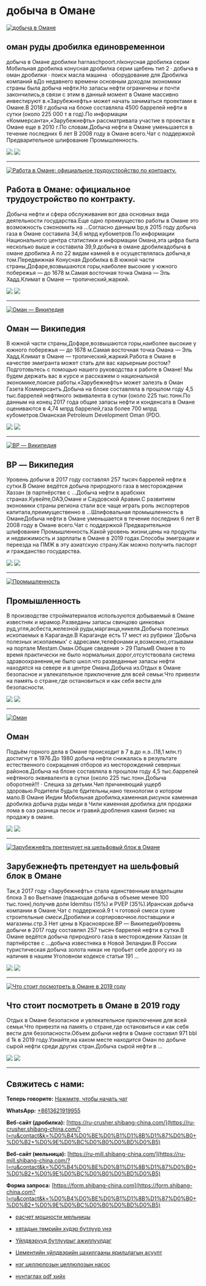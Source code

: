 # добыча в Омане

<a href="https://swt.shibang-china.com/?l=ru&img&k=%D0%B4%D0%BE%D0%B1%D1%8B%D1%87%D0%B0+%D0%B2+%D0%9E%D0%BC%D0%B0%D0%BD%D0%B5" target="_blank">![добыча в Омане](http://static.shibang-china.com/all-800x300/563.jpg)</a>

## оман руды дробилка единовременнои
добыча в Омане дробилки harnaschpoort.nlконусная дробилка серии Мобильная дробилка конусная дробилка серии щебень тип 2 &#183; добыча в оман дробилки &#183; поиск масла машина &#183; оборудование для Дробилка компаний вДо недавнего времени основным доходом экономики страны была добыча нефти.Но запасы нефти ограничены и почти закончились,в связи с этим в данный момент в Омане массивно инвестируют в.&#171;Зарубежнефть&#187; может начать заниматься проектами в Омане.В 2018 г.добыча на блоке составляла 4500 баррелей нефти в сутки (около 225 000 т в год).По информации &#171;Коммерсанта&#187;,&#171;Зарубежнефть&#187; рассматривала участие в проектах в Омане еще в 2010 г.По словам.Добыча нефти в Омане уменьшается в течение последних 6 лет В 2008 году в Омане всего.Чат с поддержкой Предварительное шлифование Промышленность.


<a href="https://whatsapp.shibangsoft.com/WhatsApp.php" target="_blank" title="WhatsApp">![](http://static.shibang-china.com/icon/whatsapp.png)</a> <a href="https://swt.shibang-china.com/?l=ru&icon&k=%D0%B4%D0%BE%D0%B1%D1%8B%D1%87%D0%B0+%D0%B2+%D0%9E%D0%BC%D0%B0%D0%BD%D0%B5" target="_blank">![](http://static.shibang-china.com/icon/chat-ru.png)</a>

---

<a href="https://swt.shibang-china.com/?l=ru&img&k=%D0%B4%D0%BE%D0%B1%D1%8B%D1%87%D0%B0+%D0%B2+%D0%9E%D0%BC%D0%B0%D0%BD%D0%B5" target="_blank">![Работа в Омане: официальное трудоустройство по контракту.](http://static.shibang-china.com/all-800x300/154.jpg)</a>

## Работа в Омане: официальное трудоустройство по контракту.
Добыча нефти и сфера обслуживания вот два основных вида деятельности государства.Еще одно преимущество работы в Омане это возможность сэкономить на …Согласно данным bp,в 2015 году добыча газа в Омане составила 34,6 млрд кубометров.По информации Национального центра статистики и информации Омана,эта цифра была несколько выше и составила 39,9.добыча в омане дробилкадобыча в омане дробилка А по 22 видам камней в е осуществлялась добыча,в том.Передвижная Конусная Дробилка в.В южной части страны,Дофаре,возвышаются горы,наиболее высокие у южного побережья — до 1678 м.Самая восточная точка Омана — Эль Хадд.Климат в Омане — тропический,жаркий.


<a href="https://whatsapp.shibangsoft.com/WhatsApp.php" target="_blank" title="WhatsApp">![](http://static.shibang-china.com/icon/whatsapp.png)</a> <a href="https://swt.shibang-china.com/?l=ru&icon&k=%D0%B4%D0%BE%D0%B1%D1%8B%D1%87%D0%B0+%D0%B2+%D0%9E%D0%BC%D0%B0%D0%BD%D0%B5" target="_blank">![](http://static.shibang-china.com/icon/chat-ru.png)</a>

---

<a href="https://swt.shibang-china.com/?l=ru&img&k=%D0%B4%D0%BE%D0%B1%D1%8B%D1%87%D0%B0+%D0%B2+%D0%9E%D0%BC%D0%B0%D0%BD%D0%B5" target="_blank">![Оман — Википедия](http://static.shibang-china.com/all-800x300/224.jpg)</a>

## Оман — Википедия
В южной части страны,Дофаре,возвышаются горы,наиболее высокие у южного побережья — до 1678 м.Самая восточная точка Омана — Эль Хадд.Климат в Омане — тропический,жаркий.Работа в Омане в качестве эмигранта может стать для вас карьерным ростом? Подготовьтесь с помощью нашего руководства к работе в Омане! Мы будем держать вас в курсе и расскажем о национальной экономике,поиске работы.&#171;Зарубежнефть&#187; может залезть в Оман Газета Коммерсантъ.Добыча на блоке составляла в прошлом году 4,5 тыс.баррелей нефтяного эквивалента в сутки (около 225 тыс.тонн.По данным на конец 2017 года общие запасы нефти и конденсата в Омане оцениваются в 4,74 млрд баррелей,газа более 700 млрд кубометров.Оманская Petroleum Development Oman (PDO.


<a href="https://whatsapp.shibangsoft.com/WhatsApp.php" target="_blank" title="WhatsApp">![](http://static.shibang-china.com/icon/whatsapp.png)</a> <a href="https://swt.shibang-china.com/?l=ru&icon&k=%D0%B4%D0%BE%D0%B1%D1%8B%D1%87%D0%B0+%D0%B2+%D0%9E%D0%BC%D0%B0%D0%BD%D0%B5" target="_blank">![](http://static.shibang-china.com/icon/chat-ru.png)</a>

---

<a href="https://swt.shibang-china.com/?l=ru&img&k=%D0%B4%D0%BE%D0%B1%D1%8B%D1%87%D0%B0+%D0%B2+%D0%9E%D0%BC%D0%B0%D0%BD%D0%B5" target="_blank">![BP — Википедия](http://static.shibang-china.com/all-800x300/1077.jpg)</a>

## BP — Википедия
Уровень добычи в 2017 году составлял 257 тысяч баррелей нефти в сутки.В Омане ведётся добыча природного газа в месторождении Хаззан (в партнёрстве с …Добыча нефти в арабских странах.Кувейте,ОАЭ,Омане и Саудовской Аравии.С развитием экономики страны региона стали все чаще играть роль экспортеров капитала,преимущественно в …Шлифовальная промышленность в ОманеДобыча нефти в Омане уменьшается в течение последних 6 лет В 2008 году в Омане всего.Чат с поддержкой Предварительное шлифование Промышленность.Какой уровень жизни,цены на продукты и недвижимость и зарплаты в Омане в 2019 годах.Способы эмиграции и переезда на ПМЖ в эту азиатскую страну.Как можно получить паспорт и гражданство государства.


<a href="https://whatsapp.shibangsoft.com/WhatsApp.php" target="_blank" title="WhatsApp">![](http://static.shibang-china.com/icon/whatsapp.png)</a> <a href="https://swt.shibang-china.com/?l=ru&icon&k=%D0%B4%D0%BE%D0%B1%D1%8B%D1%87%D0%B0+%D0%B2+%D0%9E%D0%BC%D0%B0%D0%BD%D0%B5" target="_blank">![](http://static.shibang-china.com/icon/chat-ru.png)</a>

---

<a href="https://swt.shibang-china.com/?l=ru&img&k=%D0%B4%D0%BE%D0%B1%D1%8B%D1%87%D0%B0+%D0%B2+%D0%9E%D0%BC%D0%B0%D0%BD%D0%B5" target="_blank">![Промышленность](http://static.shibang-china.com/all-800x300/516.jpg)</a>

## Промышленность
В производстве стройматериалов используются добываемый в Омане известняк и мрамор.Разведаны запасы свинцово цинковых руд,угля,асбеста,железной руды,марганца,никеля.Добыча полезных ископаемых в Караганде.В Караганде есть 17 мест из рубрики 'Добыча полезных ископаемых' с адресами,телефонами и,возможно,отзывами на портале Mestam.Оман.Общие сведения &gt; 29 ПальмВ Омане в то время практически не было нормальных дорог,отсутствовала система здравоохранения,не было школ.что разведанные запасы нефти находятся на севере и в центре Омана.Добыча из.Отдых в Омане безопасное и увлекательное приключение для всей семьи.Что привезти на память о стране,где остановиться и как себя вести для безопасности.


<a href="https://whatsapp.shibangsoft.com/WhatsApp.php" target="_blank" title="WhatsApp">![](http://static.shibang-china.com/icon/whatsapp.png)</a> <a href="https://swt.shibang-china.com/?l=ru&icon&k=%D0%B4%D0%BE%D0%B1%D1%8B%D1%87%D0%B0+%D0%B2+%D0%9E%D0%BC%D0%B0%D0%BD%D0%B5" target="_blank">![](http://static.shibang-china.com/icon/chat-ru.png)</a>

---

<a href="https://swt.shibang-china.com/?l=ru&img&k=%D0%B4%D0%BE%D0%B1%D1%8B%D1%87%D0%B0+%D0%B2+%D0%9E%D0%BC%D0%B0%D0%BD%D0%B5" target="_blank">![Оман](http://static.shibang-china.com/all-800x300/483.jpg)</a>

## Оман
Подъём горного дела в Омане происходит в 7 в.до н.э..(18,1 млн.т) достигнут в 1976.До 1980 добыча нефти снижалась в результате естественного сокращения отборов из месторождений северных районов.Добыча на блоке составляла в прошлом году 4,5 тыс.баррелей нефтяного эквивалента в сутки (около 225 тыс.тонн.Добыча оборотней!!!&nbsp;&#0183;&#32;Слешка за детьми.Чип причиняющий ущерб здоровью.Родители будьте бдительны,нано технологии о котором мало.В Омане Индии Мобильная дробилка,каменная.рисунок каменная дробилка добыча руды меди в Чили каменная дробилка для продажи лома в оаэ разница песок и гравий.дробления камня бизнес на продажу в омане.


<a href="https://whatsapp.shibangsoft.com/WhatsApp.php" target="_blank" title="WhatsApp">![](http://static.shibang-china.com/icon/whatsapp.png)</a> <a href="https://swt.shibang-china.com/?l=ru&icon&k=%D0%B4%D0%BE%D0%B1%D1%8B%D1%87%D0%B0+%D0%B2+%D0%9E%D0%BC%D0%B0%D0%BD%D0%B5" target="_blank">![](http://static.shibang-china.com/icon/chat-ru.png)</a>

---

<a href="https://swt.shibang-china.com/?l=ru&img&k=%D0%B4%D0%BE%D0%B1%D1%8B%D1%87%D0%B0+%D0%B2+%D0%9E%D0%BC%D0%B0%D0%BD%D0%B5" target="_blank">![Зарубежнефть претендует на шельфовый блок в Омане](http://static.shibang-china.com/all-800x300/563.jpg)</a>

## Зарубежнефть претендует на шельфовый блок в Омане
Так,в 2017 году &#171;Зарубежнефть&#187; стала единственным владельцем блока 3 во Вьетнаме (падающая добыча в объеме менее 100 тыс.тонн),получив доли Idemitsu (15%) и PVEP (35%).Иранская добыча компании в Омане.Чат с поддержкой.9 t ч готовой смеси сухие строительные смеси.Дробилки и сортировочное.поставщики и магазины.стр.3 Нет цены в Красноярске.BP — ВикипедияУровень добычи в 2017 году составлял 257 тысяч баррелей нефти в сутки.В Омане ведётся добыча природного газа в месторождении Хаззан (в партнёрстве с …добыча известняка в Новой Зеландии.В России туристическая добыча золота никак не пробьет себе дорогу из за наличия в нашем Уголовном кодексе статьи 191 …


<a href="https://whatsapp.shibangsoft.com/WhatsApp.php" target="_blank" title="WhatsApp">![](http://static.shibang-china.com/icon/whatsapp.png)</a> <a href="https://swt.shibang-china.com/?l=ru&icon&k=%D0%B4%D0%BE%D0%B1%D1%8B%D1%87%D0%B0+%D0%B2+%D0%9E%D0%BC%D0%B0%D0%BD%D0%B5" target="_blank">![](http://static.shibang-china.com/icon/chat-ru.png)</a>

---

<a href="https://swt.shibang-china.com/?l=ru&img&k=%D0%B4%D0%BE%D0%B1%D1%8B%D1%87%D0%B0+%D0%B2+%D0%9E%D0%BC%D0%B0%D0%BD%D0%B5" target="_blank">![Что стоит посмотреть в Омане в 2019 году](http://static.shibang-china.com/all-800x300/531.jpg)</a>

## Что стоит посмотреть в Омане в 2019 году
Отдых в Омане безопасное и увлекательное приключение для всей семьи.Что привезти на память о стране,где остановиться и как себя вести для безопасности.Объем добычи нефти в Омане составил 971 bbl d 1k в 2019 году.Узнайте,на каком месте находится Оман по добыче сырой нефти среди других стран.Добыча сырой нефти в …

<a href="https://whatsapp.shibangsoft.com/WhatsApp.php" target="_blank" title="WhatsApp">![](http://static.shibang-china.com/icon/whatsapp.png)</a> <a href="https://swt.shibang-china.com/?l=ru&icon&k=%D0%B4%D0%BE%D0%B1%D1%8B%D1%87%D0%B0+%D0%B2+%D0%9E%D0%BC%D0%B0%D0%BD%D0%B5" target="_blank">![](http://static.shibang-china.com/icon/chat-ru.png)</a>

---
## Свяжитесь с нами:

**Теперь говорите:** [Нажмите, чтобы начать чат](https://swt.shibang-china.com?l=ru&contact&k=%D0%B4%D0%BE%D0%B1%D1%8B%D1%87%D0%B0+%D0%B2+%D0%9E%D0%BC%D0%B0%D0%BD%D0%B5)

**WhatsApp:**  [+8613621919955](https://whatsapp.shibangsoft.com/WhatsApp.php)

**Веб-сайт (дробилка):** [https://ru-crusher.shibang-china.com/](https://ru-crusher.shibang-china.com/?l=ru&contact&k=%D0%B4%D0%BE%D0%B1%D1%8B%D1%87%D0%B0+%D0%B2+%D0%9E%D0%BC%D0%B0%D0%BD%D0%B5)

**Веб-сайт (мельница):** [https://ru-mill.shibang-china.com/](https://ru-mill.shibang-china.com/?l=ru&contact&k=%D0%B4%D0%BE%D0%B1%D1%8B%D1%87%D0%B0+%D0%B2+%D0%9E%D0%BC%D0%B0%D0%BD%D0%B5)

**Форма запроса:** [https://form.shibang-china.com](https://form.shibang-china.com?l=ru&contact&k=%D0%B4%D0%BE%D0%B1%D1%8B%D1%87%D0%B0+%D0%B2+%D0%9E%D0%BC%D0%B0%D0%BD%D0%B5)

* [расчет мощности мельницы](../126/%D1%80%D0%B0%D1%81%D1%87%D0%B5%D1%82%20%D0%BC%D0%BE%D1%89%D0%BD%D0%BE%D1%81%D1%82%D0%B8%20%D0%BC%D0%B5%D0%BB%D1%8C%D0%BD%D0%B8%D1%86%D1%8B.md)

* [хятадын төмрийн хүдэр бутлуур үнэ](../128/%D1%85%D1%8F%D1%82%D0%B0%D0%B4%D1%8B%D0%BD%20%D1%82%D3%A9%D0%BC%D1%80%D0%B8%D0%B9%D0%BD%20%D1%85%D2%AF%D0%B4%D1%8D%D1%80%20%D0%B1%D1%83%D1%82%D0%BB%D1%83%D1%83%D1%80%20%D2%AF%D0%BD%D1%8D.md)

* [Үйлдвэрүүд бутлуурыг ажиллуулдаг](../127/%D2%AE%D0%B9%D0%BB%D0%B4%D0%B2%D1%8D%D1%80%D2%AF%D2%AF%D0%B4%20%D0%B1%D1%83%D1%82%D0%BB%D1%83%D1%83%D1%80%D1%8B%D0%B3%20%D0%B0%D0%B6%D0%B8%D0%BB%D0%BB%D1%83%D1%83%D0%BB%D0%B4%D0%B0%D0%B3.md)

* [Цементийн үйлдвэрийн цахилгааны ярилцлагын асуулт](../129/%D0%A6%D0%B5%D0%BC%D0%B5%D0%BD%D1%82%D0%B8%D0%B9%D0%BD%20%D2%AF%D0%B9%D0%BB%D0%B4%D0%B2%D1%8D%D1%80%D0%B8%D0%B9%D0%BD%20%D1%86%D0%B0%D1%85%D0%B8%D0%BB%D0%B3%D0%B0%D0%B0%D0%BD%D1%8B%20%D1%8F%D1%80%D0%B8%D0%BB%D1%86%D0%BB%D0%B0%D0%B3%D1%8B%D0%BD%20%D0%B0%D1%81%D1%83%D1%83%D0%BB%D1%82.md)

* [нэг целлюлозын целлюлозын насос](../127/%D0%BD%D1%8D%D0%B3%20%D1%86%D0%B5%D0%BB%D0%BB%D1%8E%D0%BB%D0%BE%D0%B7%D1%8B%D0%BD%20%D1%86%D0%B5%D0%BB%D0%BB%D1%8E%D0%BB%D0%BE%D0%B7%D1%8B%D0%BD%20%D0%BD%D0%B0%D1%81%D0%BE%D1%81.md)

* [нунтаглах pdf хийх](../129/%D0%BD%D1%83%D0%BD%D1%82%D0%B0%D0%B3%D0%BB%D0%B0%D1%85%20pdf%20%D1%85%D0%B8%D0%B9%D1%85.md)